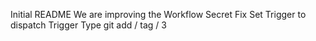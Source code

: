 Initial README
We are improving the Workflow
Secret Fix
Set Trigger to dispatch
Trigger Type
git add / tag / 3